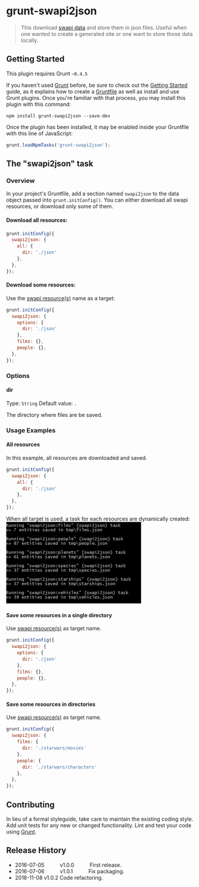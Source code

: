 # grunt-swapi2json

> This download [swapi data](http://swapi.co/) and store them in json files. Useful when one wanted to create a generated site or one want to store those data locally.

## Getting Started
This plugin requires Grunt `~0.4.5`

If you haven't used [Grunt](http://gruntjs.com/) before, be sure to check out the [Getting Started](http://gruntjs.com/getting-started) guide, as it explains how to create a [Gruntfile](http://gruntjs.com/sample-gruntfile) as well as install and use Grunt plugins. Once you're familiar with that process, you may install this plugin with this command:

```shell
npm install grunt-swapi2json --save-dev
```

Once the plugin has been installed, it may be enabled inside your Gruntfile with this line of JavaScript:

```js
grunt.loadNpmTasks('grunt-swapi2json');
```

## The "swapi2json" task

### Overview
In your project's Gruntfile, add a section named `swapi2json` to the data object passed into `grunt.initConfig()`.
You can either download all swapi resources, or download only some of them.

#### Download all resources:

```js
grunt.initConfig({
  swapi2json: {
    all: {
      dir: './json'
    },
  },
});
```

#### Download some resources:
Use the [swapi resource(s)](http://swapi.co/documentation#root) name as a target:
```js
grunt.initConfig({
  swapi2json: {
    options: {
	  dir: './json'
    },
    films: {},
    people: {},
  },
});
```

### Options

#### dir
Type: `String`
Default value: `.`

The directory where files are be saved.


### Usage Examples

#### All resources
In this example, all resources are downloaded and saved.

```js
grunt.initConfig({
  swapi2json: {
    all: {
      dir: './json'
    },
  },
});
```
When all target is used, a task for each resources are dynamically created:
![screenshot](./swapi2json_all.png "All target output")

#### Save some resources in a single directory
Use [swapi resource(s)](http://swapi.co/documentation#root) as target name.

```js
grunt.initConfig({
  swapi2json: {
    options: {
	  dir: './json'
    },
    films: {},
    people: {},
  },
});
```

#### Save some resources in directories
Use [swapi resource(s)](http://swapi.co/documentation#root) as target name.

```js
grunt.initConfig({
  swapi2json: {
    films: {
      dir: './starwars/movies'
    },
    people: {
      dir: './starwars/characters'
    },
  },
});
```


## Contributing
In lieu of a formal styleguide, take care to maintain the existing coding style. Add unit tests for any new or changed functionality. Lint and test your code using [Grunt](http://gruntjs.com/).

## Release History
* 2016-07-05   v1.0.0   First release.
* 2016-07-06   v1.0.1   Fix packaging.
* 2016-11-08   v1.0.2   Code refactoring.
